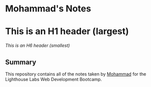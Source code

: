 # Mohammad's Notes
# This is an H1 header (largest)
###### This is an H6 header (smallest)

## Summary

This repository contains all of the notes taken by [Mohammad](https://github.com/mhmozaffari1985) for the Lighthouse Labs Web Development Bootcamp.
